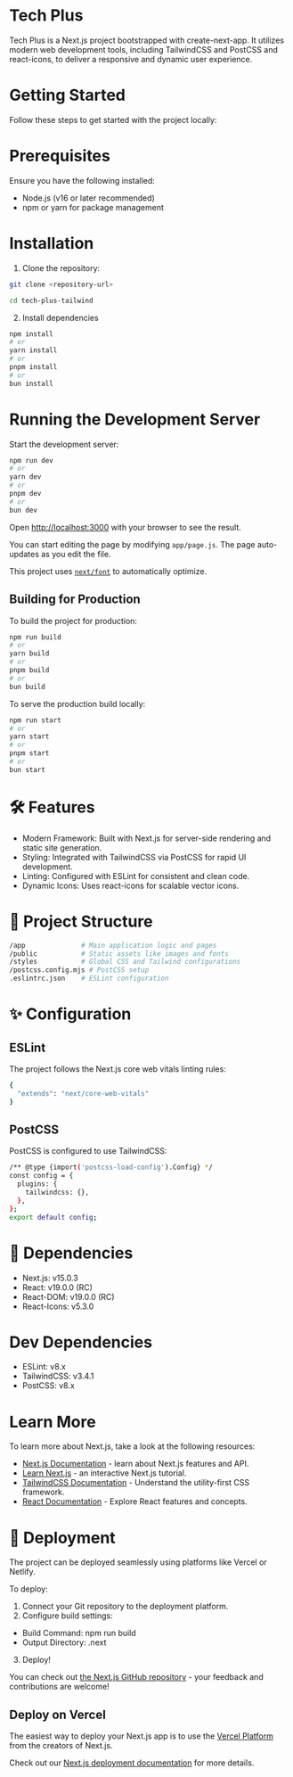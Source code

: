 <!-- This is a [Next.js](https://nextjs.org) project bootstrapped with [`create-next-app`](https://github.com/vercel/next.js/tree/canary/packages/create-next-app). -->

# Tech Plus

Tech Plus is a Next.js project bootstrapped with create-next-app. It utilizes modern web development tools, including TailwindCSS and PostCSS and react-icons, to deliver a responsive and dynamic user experience.

# Getting Started

Follow these steps to get started with the project locally:

# Prerequisites

Ensure you have the following installed:

- Node.js (v16 or later recommended)
- npm or yarn for package management

# Installation

1. Clone the repository:

```bash
git clone <repository-url>

cd tech-plus-tailwind

```

2. Install dependencies

```bash
npm install
# or
yarn install
# or
pnpm install
# or
bun install
```

# Running the Development Server

Start the development server:

```bash
npm run dev
# or
yarn dev
# or
pnpm dev
# or
bun dev
```

Open [http://localhost:3000](http://localhost:3000) with your browser to see the result.

You can start editing the page by modifying `app/page.js`. The page auto-updates as you edit the file.

This project uses [`next/font`](https://nextjs.org/docs/app/building-your-application/optimizing/fonts) to automatically optimize.


## Building for Production

To build the project for production:

```bash
npm run build
# or
yarn build
# or
pnpm build
# or
bun build
```

To serve the production build locally:

```bash
npm run start
# or
yarn start
# or
pnpm start
# or
bun start
```


# 🛠 Features

- Modern Framework: Built with Next.js for server-side rendering and static site generation.
- Styling: Integrated with TailwindCSS via PostCSS for rapid UI development.
- Linting: Configured with ESLint for consistent and clean code.
- Dynamic Icons: Uses react-icons for scalable vector icons.

# 📂 Project Structure

```bash
/app              # Main application logic and pages
/public           # Static assets like images and fonts
/styles           # Global CSS and Tailwind configurations
/postcss.config.mjs # PostCSS setup
.eslintrc.json    # ESLint configuration
```

# ✨ Configuration

## ESLint

The project follows the Next.js core web vitals linting rules:

```bash
{
  "extends": "next/core-web-vitals"
}
```

## PostCSS

PostCSS is configured to use TailwindCSS:

```bash
/** @type {import('postcss-load-config').Config} */
const config = {
  plugins: {
    tailwindcss: {},
  },
};
export default config;
```

# 🧰 Dependencies

- Next.js: v15.0.3
- React: v19.0.0 (RC)
- React-DOM: v19.0.0 (RC)
- React-Icons: v5.3.0

# Dev Dependencies

- ESLint: v8.x
- TailwindCSS: v3.4.1
- PostCSS: v8.x

# Learn More

To learn more about Next.js, take a look at the following resources:

- [Next.js Documentation](https://nextjs.org/docs) - learn about Next.js features and API.
- [Learn Next.js](https://nextjs.org/learn) - an interactive Next.js tutorial.
- [TailwindCSS Documentation](https://tailwindcss.com/docs/installation)  - Understand the utility-first CSS framework.
- [React Documentation](https://react.dev)  - Explore React features and concepts.

# 🚢 Deployment

The project can be deployed seamlessly using platforms like Vercel or Netlify.

To deploy:

1. Connect your Git repository to the deployment platform.
2. Configure build settings:
- Build Command: npm run build
- Output Directory: .next
3. Deploy!


You can check out [the Next.js GitHub repository](https://github.com/vercel/next.js) - your feedback and contributions are welcome!

## Deploy on Vercel

The easiest way to deploy your Next.js app is to use the [Vercel Platform](https://vercel.com/new?utm_medium=default-template&filter=next.js&utm_source=create-next-app&utm_campaign=create-next-app-readme) from the creators of Next.js.

Check out our [Next.js deployment documentation](https://nextjs.org/docs/app/building-your-application/deploying) for more details.
